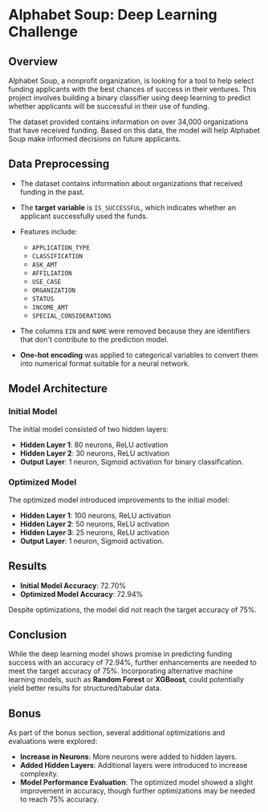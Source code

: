 # Alphabet Soup: Deep Learning Challenge

## Overview

Alphabet Soup, a nonprofit organization, is looking for a tool to help select funding applicants with the best chances of success in their ventures. This project involves building a binary classifier using deep learning to predict whether applicants will be successful in their use of funding.

The dataset provided contains information on over 34,000 organizations that have received funding. Based on this data, the model will help Alphabet Soup make informed decisions on future applicants.
## Data Preprocessing

- The dataset contains information about organizations that received funding in the past.
- The **target variable** is `IS_SUCCESSFUL`, which indicates whether an applicant successfully used the funds.
- Features include:
  - `APPLICATION_TYPE`
  - `CLASSIFICATION`
  - `ASK_AMT`
  - `AFFILIATION`
  - `USE_CASE`
  - `ORGANIZATION`
  - `STATUS`
  - `INCOME_AMT`
  - `SPECIAL_CONSIDERATIONS`

- The columns `EIN` and `NAME` were removed because they are identifiers that don't contribute to the prediction model.

- **One-hot encoding** was applied to categorical variables to convert them into numerical format suitable for a neural network.

## Model Architecture

### Initial Model

The initial model consisted of two hidden layers:
- **Hidden Layer 1**: 80 neurons, ReLU activation
- **Hidden Layer 2**: 30 neurons, ReLU activation
- **Output Layer**: 1 neuron, Sigmoid activation for binary classification.

### Optimized Model

The optimized model introduced improvements to the initial model:
- **Hidden Layer 1**: 100 neurons, ReLU activation
- **Hidden Layer 2**: 50 neurons, ReLU activation
- **Hidden Layer 3**: 25 neurons, ReLU activation
- **Output Layer**: 1 neuron, Sigmoid activation.

## Results

- **Initial Model Accuracy**: 72.70%
- **Optimized Model Accuracy**: 72.94%

Despite optimizations, the model did not reach the target accuracy of 75%.

## Conclusion

While the deep learning model shows promise in predicting funding success with an accuracy of 72.94%, further enhancements are needed to meet the target accuracy of 75%. Incorporating alternative machine learning models, such as **Random Forest** or **XGBoost**, could potentially yield better results for structured/tabular data.

## Bonus

As part of the bonus section, several additional optimizations and evaluations were explored:
- **Increase in Neurons**: More neurons were added to hidden layers.
- **Added Hidden Layers**: Additional layers were introduced to increase complexity.
- **Model Performance Evaluation**: The optimized model showed a slight improvement in accuracy, though further optimizations may be needed to reach 75% accuracy.
